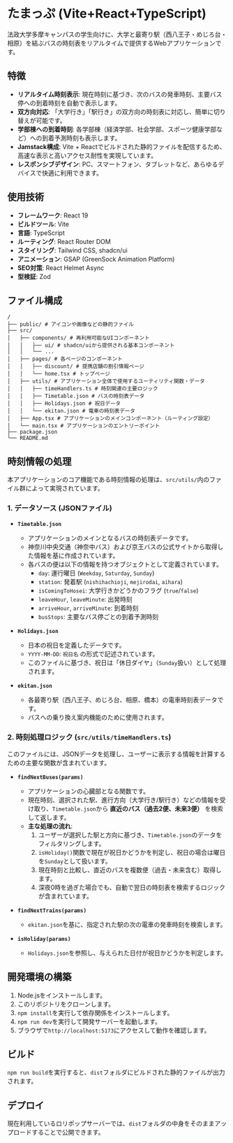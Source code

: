 # たまっぷ (Vite+React+TypeScript)

法政大学多摩キャンパスの学生向けに、大学と最寄り駅（西八王子・めじろ台・相原）を結ぶバスの時刻表をリアルタイムで提供するWebアプリケーションです。

## 特徴

- **リアルタイム時刻表示**: 現在時刻に基づき、次のバスの発車時刻、主要バス停への到着時刻を自動で表示します。
- **双方向対応**: 「大学行き」「駅行き」の双方向の時刻表に対応し、簡単に切り替えが可能です。
- **学部棟への到着時刻**: 各学部棟（経済学部、社会学部、スポーツ健康学部など）への到着予測時刻も表示します。
- **Jamstack構成**: Vite + Reactでビルドされた静的ファイルを配信するため、高速な表示と高いアクセス耐性を実現しています。
- **レスポンシブデザイン**: PC、スマートフォン、タブレットなど、あらゆるデバイスで快適に利用できます。

## 使用技術

- **フレームワーク**: React 19
- **ビルドツール**: Vite
- **言語**: TypeScript
- **ルーティング**: React Router DOM
- **スタイリング**: Tailwind CSS, shadcn/ui
- **アニメーション**: GSAP (GreenSock Animation Platform)
- **SEO対策**: React Helmet Async
- **型検証**: Zod

## ファイル構成

```
/
├── public/ # アイコンや画像などの静的ファイル
├── src/
│   ├── components/ # 再利用可能なUIコンポーネント
│   │   ├── ui/ # shadcn/uiから提供される基本コンポーネント
│   │   └── ...
│   ├── pages/ # 各ページのコンポーネント
│   │   ├── discount/ # 提携店舗の割引情報ページ
│   │   └── home.tsx # トップページ
│   ├── utils/ # アプリケーション全体で使用するユーティリティ関数・データ
│   │   ├── timeHandlers.ts # 時刻関連の主要ロジック
│   │   ├── Timetable.json # バスの時刻表データ
│   │   ├── Holidays.json # 祝日データ
│   │   └── ekitan.json # 電車の時刻表データ
│   ├── App.tsx # アプリケーションのメインコンポーネント（ルーティング設定）
│   └── main.tsx # アプリケーションのエントリーポイント
├── package.json
└── README.md
```

## 時刻情報の処理

本アプリケーションのコア機能である時刻情報の処理は、`src/utils/`内のファイル群によって実現されています。

### 1. データソース (JSONファイル)

- **`Timetable.json`**
  - アプリケーションのメインとなるバスの時刻表データです。
  - 神奈川中央交通（神奈中バス）および京王バスの公式サイトから取得した情報を基に作成されています。
  - 各バスの便は以下の情報を持つオブジェクトとして定義されています。
    - `day`: 運行曜日 (`Weekday`, `Saturday`, `Sunday`)
    - `station`: 発着駅 (`nishihachioji`, `mejirodai`, `aihara`)
    - `isComingToHosei`: 大学行きかどうかのフラグ (`true`/`false`)
    - `leaveHour`, `leaveMinute`: 出発時刻
    - `arriveHour`, `arriveMinute`: 到着時刻
    - `busStops`: 主要なバス停ごとの到着予測時刻

- **`Holidays.json`**
  - 日本の祝日を定義したデータです。
  - `YYYY-MM-DD`: `祝日名` の形式で記述されています。
  - このファイルに基づき、祝日は「休日ダイヤ」（`Sunday`扱い）として処理されます。

- **`ekitan.json`**
  - 各最寄り駅（西八王子、めじろ台、相原、橋本）の電車時刻表データです。
  - バスへの乗り換え案内機能のために使用されます。

### 2. 時刻処理ロジック (`src/utils/timeHandlers.ts`)

このファイルには、JSONデータを処理し、ユーザーに表示する情報を計算するための主要な関数が含まれています。

- **`findNextBuses(params)`**
  - アプリケーションの心臓部となる関数です。
  - 現在時刻、選択された駅、進行方向（大学行き/駅行き）などの情報を受け取り、`Timetable.json`から **直近のバス（過去2便、未来3便）** を検索して返します。
  - **主な処理の流れ**:
    1. ユーザーが選択した駅と方向に基づき、`Timetable.json`のデータをフィルタリングします。
    2. `isHoliday()`関数で現在が祝日かどうかを判定し、祝日の場合は曜日を`Sunday`として扱います。
    3. 現在時刻と比較し、直近のバスを複数便（過去・未来含む）取得します。
    4. 深夜0時を過ぎた場合でも、自動で翌日の時刻表を検索するロジックが含まれています。

- **`findNextTrains(params)`**
  - `ekitan.json`を基に、指定された駅の次の電車の発車時刻を検索します。

- **`isHoliday(params)`**
  - `Holidays.json`を参照し、与えられた日付が祝日かどうかを判定します。

## 開発環境の構築

1. Node.jsをインストールします。
2. このリポジトリをクローンします。
3. `npm install`を実行して依存関係をインストールします。
4. `npm run dev`を実行して開発サーバーを起動します。
5. ブラウザで`http://localhost:5173`にアクセスして動作を確認します。

## ビルド

`npm run build`を実行すると、`dist`フォルダにビルドされた静的ファイルが出力されます。

## デプロイ

現在利用しているロリポップサーバーでは、`dist`フォルダの中身をそのままアップロードすることで公開できます。
